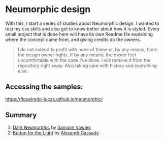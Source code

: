 # Neumorphic design

With this, I start a series of studies about Neumorphic design. I wanted to test my css skills and also get to know better about how it is styled. Every small project that is done here will have its own Readme file explaining where the concept came from, and giving credits do the owners.

> I do not indend to profit with none of these or, by any means, harm the design owner rights. If by any means, the owner feel uncomfortable with the code I've done. I will remove it from the repository right away. Also taking care with history and everything else.

## Accessing the samples:

https://figueiredo-lucas.github.io/neumorphic/

## Summary

1. [Dark Neumorphic](project-1) by [Samson Vowles](https://dribbble.com/vowles)
2. [Button for the Light](project-2) by [Alexandr Cassady](https://dribbble.com/cassady)